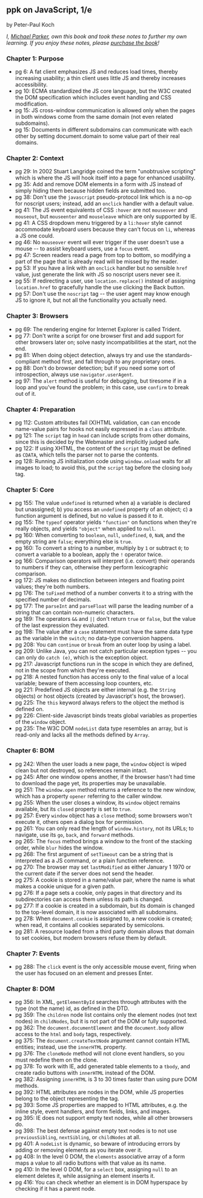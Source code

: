 ## ppk on JavaScript, 1/e

by Peter-Paul Koch

*I, [Michael Parker](http://omgitsmgp.com/), own this book and took these notes to further my own learning. If you enjoy these notes, please [purchase the book](http://www.amazon.com/ppk-JavaScript-1-Peter-Paul-Koch/dp/0321423305)!*

### Chapter 1: Purpose
* pg 6: A fat client emphasizes JS and reduces load times, thereby increasing usability; a thin client uses little JS and thereby increases accessibility.
* pg 10: ECMA standardized the JS core language, but the W3C created the DOM specification which includes event handling and CSS modification.
* pg 15: JS cross-window communication is allowed only when the pages in both windows come from the same domain (not even related subdomains).
* pg 15: Documents in different subdomains can communicate with each other by setting document.domain to some value part of their real domains.

### Chapter 2: Context
* pg 29: In 2002 Stuart Langridge coined the term "unobtrusive scripting" which is where the JS will hook itself into a page for enhanced usability.
* pg 35: Add and remove DOM elements in a form with JS instead of simply hiding them because hidden fields are submitted too.
* pg 38: Don't use the `javascript` pseudo-protocol link which is a no-op for noscript users; instead, add an `onclick` handler with a default value.
* pg 41: The JS event equivalents of CSS `:hover` are not `mouseover` and `mouseout`, but `mouseenter` and `mouseleave` which are only supported by IE.
* pg 41: A CSS dropdown menu triggered by a `li:hover` style cannot accommodate keyboard users because they can't focus on `li`, whereas a JS one could.
* pg 46: No `mouseover` event will ever trigger if the user doesn't use a mouse -- to assist keyboard users, use a `focus` event.
* pg 47: Screen readers read a page from top to bottom, so modifying a part of the page that is already read will be missed by the reader.
* pg 53: If you have a link with an `onclick` handler but no sensible `href` value, just generate the link with JS so noscript users never see it.
* pg 55: If redirecting a user, use `location.replace()` instead of assigning `location.href` to gracefully handle the use clicking the Back button.
* pg 57: Don't use the `noscript` tag -- the user agent may know enough JS to ignore it, but not all the functionality you actually need.

### Chapter 3: Browsers
* pg 69: The rendering engine for Internet Explorer is called Trident.
* pg 77: Don't write a script for one browser first and add support for other browsers later on; solve nasty incompatibilities at the start, not the end.
* pg 81: When doing object detection, always try and use the standards-compliant method first, and fall through to any proprietary ones.
* pg 88: Don't do browser detection; but if you need some sort of introspection, always use `navigator.userAgent`.
* pg 97: The `alert` method is useful for debugging, but tiresome if in a loop and you've found the problem; in this case, use `confirm` to break out of it.

### Chapter 4: Preparation
* pg 112: Custom attributes fail (X)HTML validation, can can encode name-value pairs for hooks not easily expressed in a `class` attribute.
* pg 121: The `script` tag in `head` can include scripts from other domains, since this is decided by the Webmaster and implicitly judged safe.
* pg 122: If using XHTML, the content of the `script` tag must be defined as `CDATA`, which tells the parser not to parse the contents.
* pg 128: Running JS initialization code using `window.onload` waits for all images to load; to avoid this, put the `script` tag before the closing `body` tag.

### Chapter 5: Core
* pg 155: The value `undefined` is returned when a) a variable is declared but unassigned; b) you access an `undefined` property of an object; c) a function argument is defined, but no value is passed it to it.
* pg 155: The `typeof` operator yields `"function"` on functions when they're really objects, and yields `"object"` when applied to `null`.
* pg 160: When converting to `boolean`, `null`, `undefined`, `0`, `NaN`, and the empty string are `false`; everything else is `true`.
* pg 160: To convert a string to a number, multiply by `1` or subtract `0`; to convert a variable to a boolean, apply the `!` operator twice.
* pg 166: Comparison operators will interpret (i.e. convert) their operands to numbers if they can, otherwise they perform lexicographic comparison.
* pg 172: JS makes no distinction between integers and floating point values; they're both numbers.
* pg 176: The `toFixed` method of a number converts it to a string with the specified number of decimals.
* pg 177: The `parseInt` and `parseFloat` will parse the leading number of a string that can contain non-numeric characters.
* pg 189: The operators `&&` and `||` don't return `true` or `false`, but the value of the last expression they evaluated.
* pg 198: The value after a `case` statement must have the same data type as the variable in the `switch`; no data-type conversion happens.
* pg 208: You can `continue` or `break` from an outer loop by using a label.
* pg 209: Unlike Java, you can not catch particular exception types -- you can only do `catch (e)`, which is the exception object.
* pg 217: Javascript functions run in the scope in which they are defined, not in the scope from which they're executed.
* pg 218: A nested function has access only to the final value of a local variable; beware of them accessing loop counters, etc.
* pg 221: Predefined JS objects are either internal (e.g. the `String` objects) or host objects (created by Javascript's host, the browser).
* pg 225: The `this` keyword always refers to the object the method is defined on.
* pg 226: Client-side Javascript binds treats global variables as properties of the `window` object.
* pg 235: The W3C DOM `nodeList` data type resembles an array, but is read-only and lacks all the methods defined by `Array`.

### Chapter 6: BOM
* pg 242: When the user loads a new page, the `window` object is wiped clean but not destroyed, so references remain intact.
* pg 245: After one window opens another, if the browser hasn't had time to download the page yet, its properties may be unavailable.
* pg 251: The `window.open` method returns a reference to the new window, which has a property `opener` referring to the caller window.
* pg 255: When the user closes a window, its `window` object remains available, but its `closed` property is set to `true`.
* pg 257: Every `window` object has a `close` method; some browsers won't execute it, others open a dialog box for permission.
* pg 261: You can only read the length of `window.history`, not its URLs; to navigate, use its `go`, `back`, and `forward` methods.
* pg 265: The `focus` method brings a window to the front of the stacking order, while `blur` hides the window.
* pg 268: The first argument of `setTimeout` can be a string that is interpreted as a JS command, or a plain function reference.
* pg 270: The browser may set `lastModified` as either January 1 1970 or the current date if the server does not send the header.
* pg 275: A cookie is stored in a name/value pair, where the name is what makes a cookie unique for a given path.
* pg 276: If a page sets a cookie, only pages in that directory and its subdirectories can access them unless its path is changed.
* pg 277: If a cookie is created in a subdomain, but its domain is changed to the top-level domain, it is now associated with all subdomains.
* pg 278: When `document.cookie` is assigned to, a new cookie is created; when read, it contains all cookies separated by semicolons.
* pg 281: A resource loaded from a third party domain allows that domain to set cookies, but modern browsers refuse them by default.

### Chapter 7: Events
* pg 288: The `click` event is the only accessible mouse event, firing when the user has focused on an element and presses Enter.

### Chapter 8: DOM
* pg 356: In XML, `getElementById` searches through attributes with the type (not the name) id, as defined in the DTD.
* pg 359: The `children` node list contains only the element nodes (not text nodes) in `childNodes`, but it is not part of the DOM or fully supported.
* pg 362: The `document.documentElement` and the `document.body` allow access to the `html` and `body` tags, respectively.
* pg 375: The `document.createTextNode` argument cannot contain HTML entities; instead, use the `innerHTML` property.
* pg 376: The `cloneNode` method will not clone event handlers, so you must redefine them on the clone.
* pg 378: To work with IE, add generated table elements to a `tbody`, and create radio buttons with `innerHTML` instead of the DOM.
* pg 382: Assigning `innerHTML` is 3 to 30 times faster than using pure DOM methods.
* pg 392: HTML attributes are nodes in the DOM, while JS properties belong to the object representing the tag. 
* pg 393: Some JS properties are mapped to HTML attributes, e.g. the inline style, event handlers, and form fields, links, and images.
* pg 395: IE does not support empty text nodes, while all other browsers do.
* pg 398: The best defense against empty text nodes is to not use `previousSibling`, `nextSibling`, or `childNodes` at all.
* pg 401: A `nodeList` is dynamic, so beware of introducing errors by adding or removing elements as you iterate over it.
* pg 408: In the level 0 DOM, the `elements` associative array of a form maps a value to all radio buttons with that value as its name.
* pg 410: In the level 0 DOM, for a `select` box, assigning `null` to an element deletes it, while assigning an element inserts it.
* pg 416: You can check whether an element is in DOM hyperspace by checking if it has a parent node.

